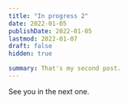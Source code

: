 ```yaml
---
title: "In progress 2"
date: 2022-01-05
publishDate: 2022-01-05
lastmod: 2022-01-07
draft: false
hidden: true

summary: That's my second post.
---
```


See you in the next one.
